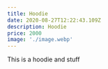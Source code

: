 ```yaml
---
title: Hoodie
date: 2020-08-27T12:22:43.109Z
description: Hoodie
price: 2000
image: './image.webp'
---
```

This is a hoodie and stuff